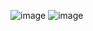 ![image](https://github.com/user-attachments/assets/dc968c3d-18ba-482a-87c0-b47a66e6dd45)
![image](https://github.com/user-attachments/assets/a3e567c1-5512-4568-a8c5-eb70a44ee1a5)
